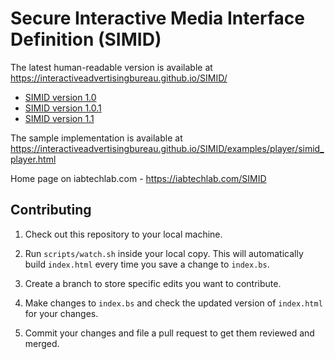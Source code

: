 # Secure Interactive Media Interface Definition (SIMID)

The latest human-readable version is available at https://interactiveadvertisingbureau.github.io/SIMID/

* [SIMID version 1.0](https://interactiveadvertisingbureau.github.io/SIMID/simid-1.0.html)
* [SIMID version 1.0.1]( https://interactiveadvertisingbureau.github.io/SIMID/simid-1.0.1.html)
* [SIMID version 1.1]( https://interactiveadvertisingbureau.github.io/SIMID/simid-1.1.0.html)

The sample implementation is available at https://interactiveadvertisingbureau.github.io/SIMID/examples/player/simid_player.html

Home page on iabtechlab.com - https://iabtechlab.com/SIMID

## Contributing

1. Check out this repository to your local machine.

2. Run `scripts/watch.sh` inside your local copy. This will automatically build `index.html` every time you save a change to `index.bs`.

3. Create a branch to store specific edits you want to contribute.

4. Make changes to `index.bs` and check the updated version of `index.html` for your changes.

5. Commit your changes and file a pull request to get them reviewed and merged.
